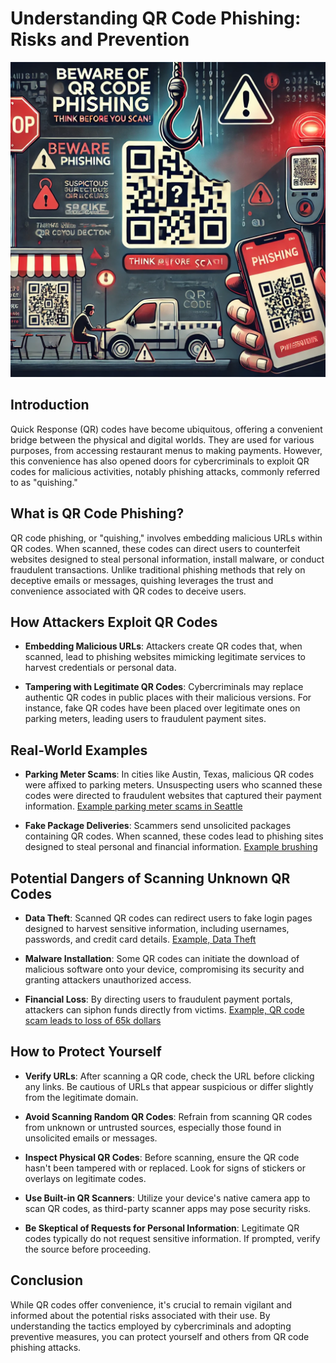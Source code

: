 # Understanding QR Code Phishing: Risks and Prevention

<p align="center">
  <img src="43ef5fb2-a11d-4b5f-990a-41cfe144086a.webp" alt="QR Code Phishing Warning">
</p>


## Introduction

Quick Response (QR) codes have become ubiquitous, offering a convenient bridge between the physical and digital worlds. They are used for various purposes, from accessing restaurant menus to making payments. However, this convenience has also opened doors for cybercriminals to exploit QR codes for malicious activities, notably phishing attacks, commonly referred to as "quishing."

## What is QR Code Phishing?

QR code phishing, or "quishing," involves embedding malicious URLs within QR codes. When scanned, these codes can direct users to counterfeit websites designed to steal personal information, install malware, or conduct fraudulent transactions. Unlike traditional phishing methods that rely on deceptive emails or messages, quishing leverages the trust and convenience associated with QR codes to deceive users.

## How Attackers Exploit QR Codes

- **Embedding Malicious URLs**: Attackers create QR codes that, when scanned, lead to phishing websites mimicking legitimate services to harvest credentials or personal data.

- **Tampering with Legitimate QR Codes**: Cybercriminals may replace authentic QR codes in public places with their malicious versions. For instance, fake QR codes have been placed over legitimate ones on parking meters, leading users to fraudulent payment sites.


## Real-World Examples

- **Parking Meter Scams**: In cities like Austin, Texas, malicious QR codes were affixed to parking meters. Unsuspecting users who scanned these codes were directed to fraudulent websites that captured their payment information. [Example parking meter scams in Seattle](https://www.king5.com/article/news/verify/scams-verify/fake-qr-code-parking-meter-scams/536-3d7437f3-ef57-401a-89f9-19c2d1292f97)


- **Fake Package Deliveries**: Scammers send unsolicited packages containing QR codes. When scanned, these codes lead to phishing sites designed to steal personal and financial information. [Example brushing](https://www.cnet.com/personal-finance/got-a-package-on-your-doorstep-that-you-didnt-order-it-could-be-a-scam/)

## Potential Dangers of Scanning Unknown QR Codes

- **Data Theft**: Scanned QR codes can redirect users to fake login pages designed to harvest sensitive information, including usernames, passwords, and credit card details. [Example, Data Theft](https://www.metacompliance.com/blog/data-breaches/5-damaging-consequences-of-a-data-breach)

- **Malware Installation**: Some QR codes can initiate the download of malicious software onto your device, compromising its security and granting attackers unauthorized access.

- **Financial Loss**: By directing users to fraudulent payment portals, attackers can siphon funds directly from victims. [Example, QR code scam leads to loss of 65k dollars](https://www.kiro7.com/news/local/use-caution-with-qr-codes-they-can-lead-you-right-scammer/2Y6ARAUHH5FQXIVZDZTFC5RADY/)

## How to Protect Yourself

- **Verify URLs**: After scanning a QR code, check the URL before clicking any links. Be cautious of URLs that appear suspicious or differ slightly from the legitimate domain.

- **Avoid Scanning Random QR Codes**: Refrain from scanning QR codes from unknown or untrusted sources, especially those found in unsolicited emails or messages.

- **Inspect Physical QR Codes**: Before scanning, ensure the QR code hasn't been tampered with or replaced. Look for signs of stickers or overlays on legitimate codes.

- **Use Built-in QR Scanners**: Utilize your device's native camera app to scan QR codes, as third-party scanner apps may pose security risks.

- **Be Skeptical of Requests for Personal Information**: Legitimate QR codes typically do not request sensitive information. If prompted, verify the source before proceeding.


## Conclusion

While QR codes offer convenience, it's crucial to remain vigilant and informed about the potential risks associated with their use. By understanding the tactics employed by cybercriminals and adopting preventive measures, you can protect yourself and others from QR code phishing attacks.
